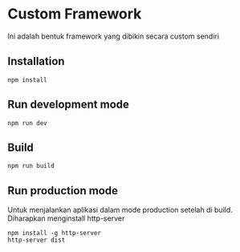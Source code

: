 # Custom Framework

Ini adalah bentuk framework yang dibikin secara custom sendiri

## Installation

```
npm install
```

## Run development mode

```
npm run dev
```

## Build

```
npm run build
```

## Run production mode

Untuk menjalankan aplikasi dalam mode production setelah di build. Diharapkan menginstall http-server

```
npm install -g http-server
http-server dist
```